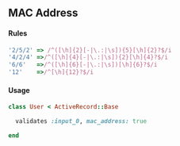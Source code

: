 ## MAC Address

#### Rules

```ruby
'2/5/2' => /^([\h]{2}[-|\.:|\s]){5}[\h]{2}?$/i
'4/2/4' =>/^([\h]{4}[-|\.:|\s]){2}[\h]{4}?$/i
'6/6'   =>/^([\h]{6}[-|\.:|\s])[\h]{6}?$/i
'12'    =>/^[\h]{12}?$/i
```

#### Usage

```ruby
class User < ActiveRecord::Base

  validates :input_0, mac_address: true

end
```
